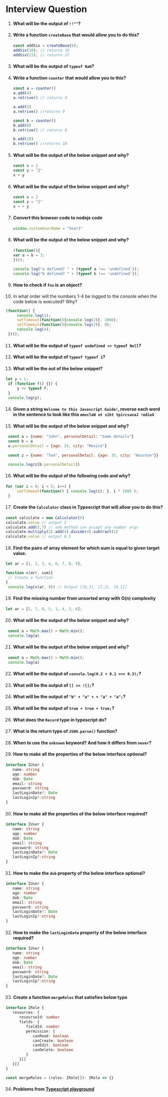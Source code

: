 # Interview Question

1. #### What will be the output of `!!""`?
2. #### Write a function `createBase` that would allow you to do this?
   ```javascript
   const addSix = createBase(6);
   addSix(10); // returns 16
   addSix(21); // returns 27
   ```
3. #### What will be the output of `typeof NaN`?
4. #### Write a function `counter` that would allow you to this?
   ```javascript
   const a = counter()
   a.add(4)
   a.retrive() // returns 4
   
   a.add(5)
   a.retrive() //returns 9
   
   const b = counter()
   b.add(8)
   b.retrive() // returns 8
   
   b.add(10)
   b.retrive() //returns 18
   ```
5. #### What will be the output of the below snippet and why?
    ```javascript
   const x = 2
   const y = "2"
   x + y
    ```
6. #### What will be the output of the below snippet and why?
    ```javascript
   const x = 2
   const y = "2"
   x + + y
    ```
7. #### Convert this browser code to nodejs code
   ```javascript
   window.customUserName = "User1"
   ```
8. #### What will be the output of the below snippet and why?
   ```javascript
   (function(){
   var a = b = 3;
   })();

   console.log("a defined? " + (typeof a !== 'undefined'));
   console.log("b defined? " + (typeof b !== 'undefined'));
   ```
9. #### How to check if `foo` is an object?
10. In what order will the numbers 1-4 be logged to the console when the code below is executed? Why?
   ```javascript
   (function() {
        console.log(1); 
        setTimeout(function(){console.log(2)}, 1000); 
        setTimeout(function(){console.log(3)}, 0); 
        console.log(4);
    })();
   ```
11. #### What will be the output of `typeof undefined == typeof Null`?
12. #### What will be the output of `typeof typeof 1`?
13. #### What will be the out of the below snippet?
   ```javascript
   let y = 1;
    if (function f() {}) {
        y += typeof f;
    }
    console.log(y);
   ```
14. #### Given a string `Welcome to this Javascript Guide!`, reverse each word in the sentence to look like this `emocleW ot siht tpircsavaJ !ediuG`
15. #### What will be the output of the below snippet and why?
   ```javascript
    const a = {name: "John", personalDetail: "Some details"}
    const b = a
    a.personalDetail = {age: 24, city: "Mexico"}
    
    const z = {name: "Tom", personalDetail: {age: 35, city: "Houston"}}

    console.log(z[b.personalDetail])
   ```
16. #### What will be the output of the following code and why?
   ```javascript
   for (var i = 0; i < 5; i++) {
	    setTimeout(function() { console.log(i); }, i * 1000 );
    }
   ```
17. #### Create the `Calculator` class in Typescript that will allow you to do this?
   ```typescript
   const calculate = new Calculator(5)
   calculate.value // output 5
   calculate.add(5,7) // add method can accept any number args
   calculate.multiply(2).add(4).divide(4).subtract(1)
   calculate.value // output 8.5
   ```
18. #### Find the pairs of array element for which sum is equal to given target value.
   ```javascript
   let ar = [1, 2, 3, 4, 6, 7, 8, 9];

   function x(arr, sum){
    // Create a function
   }
    console.log(x(ar, 9)) // Output [[6,3], [7,2], [8,1]]
   ```
19. #### Find the missing number from unsorted array with O(n) complexity
   ```javascript
   let ar = [2, 7, 8, 5, 1, 4, 3, 6];
   ```
20. #### What will be the output of the below snippet and why?
   ```javascript
    const a = Math.max() > Math.min();
    console.log(a)
   ```
21. #### What will be the output of the below snippet and why?
   ```javascript
    const a = Math.max() > Math.min();
    console.log(a)
   ```
22. #### What will be the output of `console.log(0.2 + 0.1 === 0.3);`?
23. #### What will be the output of `[] == ![];`?
24. #### What will be the output of `"b" + "a" + + "a" + "a";`?
25. #### What will be the output of `true + true + true;`?
26. #### What does the `Record` type in typescript do?
27. #### What is the return type of `JSON.parse()` function?
28. #### When to use the `unknown` keyword? And how it differs from `never`?
29. #### How to make all the properties of the below interface optional?
   ```typescript
   interface IUser {
      name: string
      age: number
      dob: Date
      email: string
      password: string
      lastLoginDate?: Date
      lastLoginIp?:string
   }
   ```
30. #### How to make all the properties of the below interface required?
   ```typescript
   interface IUser {
      name: string
      age: number
      dob: Date
      email: string
      password: string
      lastLoginDate?: Date
      lastLoginIp?:string
   }
   ```
31. #### How to make the `dob` property of the below interface optional?
   ```typescript
   interface IUser {
      name: string
      age: number
      dob: Date
      email: string
      password: string
      lastLoginDate?: Date
      lastLoginIp?:string
   }
   ```
32. #### How to make the `lastLoginDate` property of the below interface required?
   ```typescript
   interface IUser {
      name: string
      age: number
      dob: Date
      email: string
      password: string
      lastLoginDate?: Date
      lastLoginIp?:string
   }
   ```
33. #### Create a function `mergeRoles` that satisfies below type
   ```typescript
   interface IRole {
      resources: {
         resourseId: number
         fields: {
            fieldId: number
            permission: {
               canRead: boolean
               canCreate: boolean
               canEdit: boolean
               canDelete: boolean
            }
         }[]
      }[]
   }
   
   const mergeRoles = (roles: IRole[]): IRole => {}
   ```

34. #### Problems from [Typescript playground](https://www.typescriptlang.org/play?#code/PTAEEEBtNAXALApqARoyB7A7qAjgV0QGdYBLDAOyNAEMAnZByG2RAEzgzgE8AHYgMZ1SvWADpQAMVIAPYAGUMkAG7IEyAsTKVqKbqABW+EqAHwaFAOakrcJD35ExAKGchQARgkBhC6G4Y+KBEvBiwtKC8dBgokIgAtqCUoJaIsACqRIh0oABm+BQC2hQA-KAAkrn+xAA0kXE0WXmyoKSwdRYcWPD6bBjEFADk4TQOyNnRORgCAvg5SAwlzrB8yAAqmdmgALygAN7OoEegFDTxiABcwbDCVjWHxwk0pJBXJLeWzgC+rgI64akMlkcrsABQASiuG2BOwAfPsHkc-lRwsYtrsDscsSczpdQAAiABS8Eo+Pu2Me8WerwJBiIlAAAogZGdeHExH94mTEdjeI0iFgMHQ2Fd8WstB4AEwAZnxPJ+WIYsDmFFAaLo31cbjAkokABEuPTzqZzFZkDY7Mg0JgcH82Mh6XYWKAZKAlSrqOoxv5Ivz2CcwrQKNxnPlCsUXaDuFcLNxIUH9Jjju66KqQz9nMiTKNdjJQQBWAAs4K17mlPlNqUtY2oGCquRsbE2OTDRXIqsdCGdpCqpA49Es+HOFHCpGoFEDfKIWQ46lVbTdaQ9FWbAG0ALpJdR0LBj5DlZvLVYrmEYnl9q4UIdoOjk46nc5vG42Sx3o5PF5Pj6azP-NXAogrgPYENx2UBVx5PZWhFTw6gfPF8WbTwyVAD8aXxdUPCZFl4jZRAOQwLlQC+N99mgq5JTg3FRSQyUULQ0V1UlbDWXZTl8WI0ioIvUBpSox8CSQ2U6gYgl1WlFjcLYwiOJIyDyNAQt+IQpDC3oqlPzE4FC0kvCCKIuSsW4mD82UmiYXzdTqUY4F8106SDPuddXFbCMGwoJtgVBPsSkva9snBBEsR7UBvLYQKU1VdUnHcthQXVOF-2yMQ+x2bZdj7QKAB8sqSugiFXAAGZzFSXVM8qIH9tUUnwGBYZBRlSChslIAQpCFRIbFYOhchoARkFyIVq2tbA8g6pIUAMRAigkQa6ESGIpqKUBd2gWhICwGhuGoZFYGeVVYEFSJon4OgyGIUBlBoSBCCDDg0IkeRzH4JIqium7EGqxbpvCAQ-DQBMEBfOoUHwcIJiG77lviYxwkoSB9F2-bjowU7zuoXJokSd7bqh8JQfCBAMCaKJUeydHLuu27Vpga7Nu21AHWfKwXF-FExvmsCkyOHG8W57FRPxVgSHsxBuQpI54NFcUTGbcWJd4ElmquABONX1ZV0isRoVIrnzAA2UjDMeOhJkAoKJcFgA5QN3tStDaDYNgGGneWKUVygEJt8I7Y4D3mpOfy6DlLEfgzar8wrCwqy9FZHA54b0FG1z22CLgu1HKpXU6H0ByHRAR2oegrTCeBA-iG9LVVK8K62MdF2VVN2DqEKUFL2gGGuD4q67l9WmoSL2BcLMRidsDQRkGNgzqaME3jWNEv5yKXVAABqfxviAA)